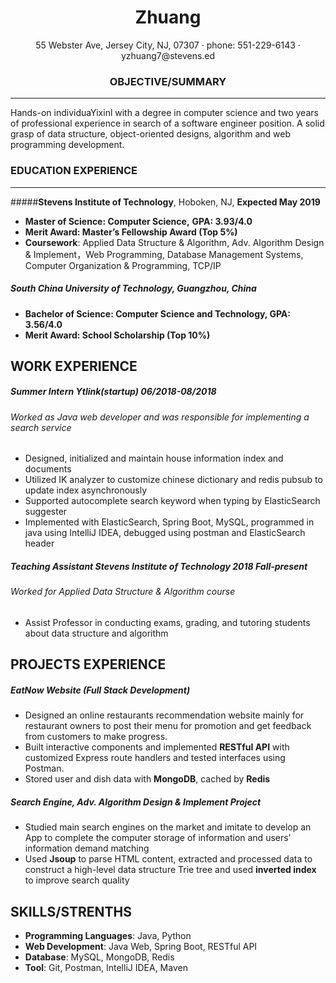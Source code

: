 <center>
     <h1> Zhuang</h1>
     <div>
         <span>
             55 Webster Ave, Jersey City, NJ,  07307	 
         </span>
         ·
         <span>
             phone: 551-229-6143
         </span>
         ·
         <span>
             yzhuang7@stevens.ed
         </span>
     </div>
</center>

### <center>OBJECTIVE/SUMMARY</center>
---
Hands-on individuaYixinl with a degree in computer science and two years of professional experience in search of a software engineer position. A solid grasp of data structure, object-oriented designs, algorithm and web programming development.

### EDUCATION EXPERIENCE
---
#####**Stevens Institute of Technology**, Hoboken, NJ, **Expected May 2019**
+ **Master of Science: Computer Science,**		       **GPA: 3.93/4.0**
+ **Merit Award: Master’s Fellowship Award (Top 5%)**
+ **Coursework**: Applied Data Structure & Algorithm, Adv. Algorithm Design & Implement，Web Programming, Database Management Systems, Computer Organization & Programming, TCP/IP  
##### **South China University of Technology, Guangzhou, China**
+ **Bachelor of Science: Computer Science and Technology,            GPA: 3.56/4.0**             
+ **Merit Award: School Scholarship (Top 10%)**
  


## WORK EXPERIENCE
##### **Summer Intern				Ytlink(startup)                                                                 06/2018-08/2018**
###### Worked as Java web developer and was responsible for implementing a search service
+ Designed, initialized and maintain house information index and documents
+ Utilized IK analyzer to customize chinese dictionary and redis pubsub to update index asynchronously
+ Supported autocomplete search keyword when typing by ElasticSearch suggester
+ Implemented with ElasticSearch, Spring Boot, MySQL, programmed in java using IntelliJ IDEA, debugged using postman and ElasticSearch header

##### **Teaching Assistant   			Stevens Institute of Technology                               	           2018 Fall-present**
###### Worked for Applied Data Structure & Algorithm course
+ Assist Professor in conducting exams, grading, and tutoring students about data structure and algorithm

## PROJECTS EXPERIENCE
##### **EatNow Website (Full Stack Development)**
+ Designed an online restaurants recommendation website mainly for restaurant owners to post their menu for promotion and get feedback from customers to make progress. 
+ Built interactive components and implemented **RESTful API** with customized Express route handlers and tested interfaces using Postman.
+ Stored user and dish data with **MongoDB**, cached by **Redis**
##### **Search Engine**, Adv. Algorithm Design & Implement Project
+ Studied main search engines on the market and imitate to develop an App to complete the computer storage of information and users’ information demand matching
+ Used **Jsoup** to parse HTML content, extracted and processed data to construct a high-level data structure Trie tree and used **inverted index** to improve search quality 

## SKILLS/STRENTHS
+ **Programming Languages**: Java, Python                                                              
+ **Web Development**: Java Web, Spring Boot, RESTful API
+ **Database**: MySQL, MongoDB, Redis                  
+ **Tool**: Git, Postman, IntelliJ IDEA, Maven 


